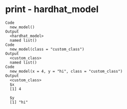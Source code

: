 # print - hardhat_model

    Code
      new_model()
    Output
      <hardhat_model> 
      named list()
    Code
      new_model(class = "custom_class")
    Output
      <custom_class> 
      named list()
    Code
      new_model(x = 4, y = "hi", class = "custom_class")
    Output
      <custom_class> 
      $x
      [1] 4
      
      $y
      [1] "hi"
      

